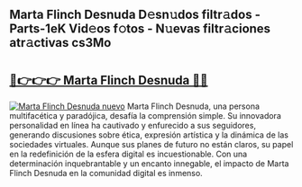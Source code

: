 ## Marta Flinch Desnuda D𝚎sn𝚞dos filtr𝚊dos - Parts-1eK Vid𝚎os f𝚘tos - N𝚞evas filtr𝚊ciones atr𝚊ctivas cs3Mo

# <h2><a href="http://mb05wy.tromn.icu/?c=Marta+Flinch+Desnuda">🔗👉👉👉 Marta Flinch Desnuda 🔗🔗</a></h2>

[![Marta Flinch Desnuda nuevo](https://i.imgur.com/pEAQMta.gif)](http://mb05wy.tromn.icu/?c=Marta+Flinch+Desnuda)
Marta Flinch Desnuda, una persona multifacética y paradójica, desafía la comprensión simple. Su innovadora personalidad en línea ha cautivado y enfurecido a sus seguidores, generando discusiones sobre ética, expresión artística y la dinámica de las sociedades virtuales. Aunque sus planes de futuro no están claros, su papel en la redefinición de la esfera digital es incuestionable. Con una determinación inquebrantable y un encanto innegable, el impacto de Marta Flinch Desnuda en la comunidad digital es inmenso.
